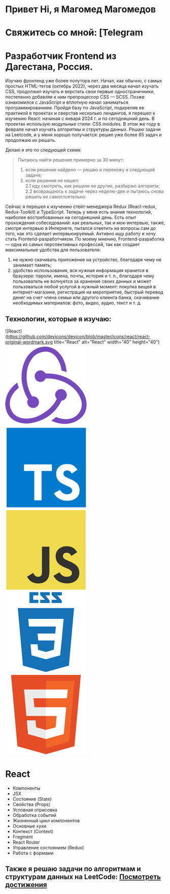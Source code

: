 # Привет Hi, я Магомед Магомедов
# Свяжитесь со мной: [Telegram

# Разработчик Frontend из Дагестана, Россия.

Изучаю фронтенд уже более полутора лет. Начал, как обычно, с самых простых HTML-тегов (октябрь 2022), через два месяца начал изучать CSS, продолжил изучать и верстать свои первые одностраничники, постепенно добавляя к ним препроцессор CSS — SCSS. Позже ознакомился с JavaScript и вплотную начал заниматься программированием. Пройдя базу по JavaScript, подкрепив ее практикой в проектах и сверстав несколько лендингов, я перешел к изучению React: начиная с января 2024 г. и по сегодняшний день. В проектах использую модульные стили: CSS.modules. В этом же году в феврале начал изучать алгоритмы и структуры данных. Решаю задачи на Leetcode, и у меня хорошо получается: решил уже более 85 задач и продолжаю их решать. 

Делаю я это по следующей схеме:

> Пытаюсь найти решение примерно за 30 минут:  
> 1. если решение найдено — решаю и перехожу к следующей задаче;  
> 2. если решения не нашел:  
>    2.1 иду смотреть, как решили ее другие, разбираю алгоритм;  
>    2.2 возвращаюсь к задаче через неделю-две и пытаюсь снова решить ее самостоятельно.  

Сейчас я перешел к изучению стейт-менеджера Redux (React-redux, Redux-Toolkit) и TypeScript. Теперь у меня есть знания технологий, наиболее востребованных на сегодняшний день. Есть опыт прохождения собеседований: как реальных, так и мок-интервью, также, смотря интервью в Интернете, пытался ответить на вопросы сам до того, как это сделает интервьюируемый. Активно ищу работу и хочу стать Frontend-разработчиком. По моему мнению, Frontend-разработка — одна из самых перспективных профессий, так как создает максимальные удобства для пользователя: 
1. не нужно скачивать приложение на устройство, благодаря чему не занимает память; 
2. удобство использования, вся нужная информация хранится в браузере: пароли, имена, почты, история и т. п., благодаря чему пользователь не волнуется за хранение своих данных и может пользоваться любой услугой в нужный момент: покупка вещей в интернет-магазине, регистрация на мероприятие, быстрый перевод денег на счет члена семьи или другого клиента банка, скачивание необходимых материалов: фото, видео, аудио, текст и т. д.

## Технологии, которые я изучаю:
![React](https://github.com/devicons/devicon/blob/master/icons/react/react-original-wordmark.svg title="React" alt="React" width="40" height="40") 
![Redux](https://github.com/devicons/devicon/blob/master/icons/redux/redux-original.svg "Redux") 
![TypeScript](https://github.com/devicons/devicon/blob/master/icons/typescript/typescript-plain.svg "TypeScript") 
![JavaScript](https://github.com/devicons/devicon/blob/master/icons/javascript/javascript-original.svg "JavaScript") 
![CSS3](https://github.com/devicons/devicon/blob/master/icons/css3/css3-plain-wordmark.svg "CSS3") 
![HTML5](https://github.com/devicons/devicon/blob/master/icons/html5/html5-original.svg "HTML5") 

# React
- Компоненты
- JSX
- Состояние (State)
- Свойства (Props)
- Условная отрисовка
- Обработка событий
- Жизненный цикл компонентов
- Основные хуки
- Контекст (Context)
- Fragment
- React Router
- Управление состоянием (Redux)
- Работа с формами

## Также я решаю задачи по алгоритмам и структурам данных на LeetCode: [Посмотреть достижения](https://leetcode.com/devMagomedov/)
